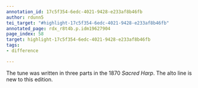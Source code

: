 ```yaml
---
annotation_id: 17c5f354-6edc-4021-9428-e233af8b46fb
author: rdunn5
tei_target: "#highlight-17c5f354-6edc-4021-9428-e233af8b46fb"
annotated_page: rdx_r8t4b.p.idm19627904
page_index: 58
target: highlight-17c5f354-6edc-4021-9428-e233af8b46fb
tags:
- difference

---
```

The tune was written in three parts in the 1870 *Sacred Harp*.  The alto line is new to this edition.
